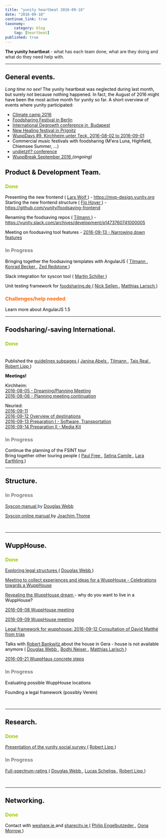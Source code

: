 ```yaml
---
title: "yunity heartbeat 2016-09-18"
date: "2016-09-18"
continue_link: true
taxonomy:
    category: blog
    tag: [heartbeat]
published: true
---
```


<div class="wiki-content">
 <div class="wiki-content">
  <div class="wiki-content">
   <div style="margin-left: 0.0px;">
    <p>
     <strong>
      The yunity heartbeat
     </strong>
     - what has each team done, what are they doing and what do they need help with.
    </p>
    <hr/>
   </div>
   <h2 id="yunityheartbeat2016-09-18-Generalevents.">
    <span style="color: rgb(0,0,0);">
     <strong>
      General events.
     </strong>
    </span>
   </h2>
   <p>
    <span style="color: rgb(0,0,0);">
     <em>
      Long time no see!
     </em>
     The yunity heartbeat was neglected during last month, but surely not because nothing happened. In fact, the August of 2016 might have been the most active month for yunity so far. A short overview of events where yunity participated:
    </span>
   </p>
   <ul>
    <li>
     <span style="color: rgb(0,0,0);">
      <a class="external-link" href="http://www.klimacamp-im-rheinland.de/" rel="nofollow">
       Climate camp 2016
      </a>
     </span>
    </li>
    <li>
     <span style="color: rgb(0,0,0);">
      <a class="external-link" href="http://www.foodsharing-festival.org/" rel="nofollow">
       Foodsharing Festival in Berlin
      </a>
     </span>
    </li>
    <li>
     <span style="color: rgb(0,0,0);">
      <a class="external-link" href="http://www.degrowth.de/en/conferences/budapest-2016/" rel="nofollow">
       International Degrowth conference in  Budapest
      </a>
      <br/>
     </span>
    </li>
    <li>
     <span style="color: rgb(0,0,0);">
      <a class="external-link" href="http://www.newhealing.de/" rel="nofollow">
       New Healing festival in
       <span class="st">
        Prignitz
       </span>
      </a>
      <br/>
     </span>
    </li>
    <li>
     <span style="color: rgb(0,0,0);">
      <a href="https://yunity.atlassian.net/wiki/display/YUN/WuppDays+%239%2C+Kirchheim+unter+Teck%2C+2016-08-02+to+2016-09-01" rel="nofollow">
       WuppDays #9, Kirchheim unter Teck, 2016-08-02 to 2016-09-01
      </a>
     </span>
    </li>
    <li>
     <span style="color: rgb(0,0,0);">
      Commercial music festivals with foodsharing (M'era Luna, Highfield, Chiemsee Summer, ...)
     </span>
    </li>
    <li>
     <span style="color: rgb(0,0,0);">
      <a class="external-link" href="http://www.undjetzt-konferenz.de/" rel="nofollow">
       undjetzt!? conference
      </a>
      <br/>
     </span>
    </li>
    <li>
     <span style="color: rgb(0,0,0);">
      <a href="https://yunity.atlassian.net/wiki/display/YUN/WuppBreak+September+2016" rel="nofollow">
       WuppBreak September 2016
      </a>
      <em>
       (ongoing)
      </em>
      <br/>
     </span>
    </li>
   </ul>
   <h2 id="yunityheartbeat2016-09-18-Product&amp;DevelopmentTeam.">
    <span style="color: rgb(0,0,0);">
     <strong>
      Product &amp; Development Team.
     </strong>
    </span>
   </h2>
   <h3 id="yunityheartbeat2016-09-18-Done">
    <span style="color: rgb(0,0,0);">
     <span style="color: rgb(153,204,0);">
      Done
     </span>
    </span>
   </h3>
   <p>
    <span style="color: rgb(0,0,0);">
     Presenting the new frontend (
     <a class="confluence-userlink user-mention" data-base-url="https://yunity.atlassian.net/wiki" data-linked-resource-id="36470828" data-linked-resource-type="userinfo" data-linked-resource-version="1" data-username="donpiano" href="https://yunity.atlassian.net/wiki/display/~donpiano">
      Lars Wolf
     </a>
     ) -
     <a class="external-link" href="https://mvp-design.yunity.org" rel="nofollow">
      https://mvp-design.yunity.org
     </a>
     <br/>
     Starting the new frontend structure (
     <a class="confluence-userlink user-mention" data-base-url="https://yunity.atlassian.net/wiki" data-linked-resource-id="48136205" data-linked-resource-type="userinfo" data-linked-resource-version="1" data-username="Flo" href="https://yunity.atlassian.net/wiki/display/~Flo">
      Flo Hoyer
     </a>
     ) -
     <a class="external-link" href="https://github.com/yunity/foodsaving-frontend" rel="nofollow">
      https://github.com/yunity/foodsaving-frontend
     </a>
    </span>
   </p>
   <p>
    <span style="color: rgb(0,0,0);">
     <span>
      Renaming the foodsaving repos (
      <a class="confluence-userlink user-mention" data-base-url="https://yunity.atlassian.net/wiki" data-linked-resource-id="4227118" data-linked-resource-type="userinfo" data-linked-resource-version="3" data-username="tiltec" href="https://yunity.atlassian.net/wiki/display/~tiltec">
       Tilmann
      </a>
      ) -
      <a class="external-link" href="https://yunity.slack.com/archives/development/p1473760741000005" rel="nofollow">
       https://yunity.slack.com/archives/development/p1473760741000005
      </a>
     </span>
    </span>
   </p>
   <p>
    <span style="color: rgb(0,0,0);">
     <span>
      Meeting on foodsaving tool features -
      <a href="https://yunity.atlassian.net/wiki/display/YUN/2016-09-13+-+Narrowing+down+features" rel="nofollow">
       2016-09-13 - Narrowing down features
      </a>
      <br/>
     </span>
    </span>
   </p>
   <h3 id="yunityheartbeat2016-09-18-InProgress">
    <span style="color: rgb(128,128,128);">
     In Progress
    </span>
   </h3>
   <p>
    <span style="color: rgb(0,0,0);">
     Bringing together the foodsaving templates with AngularJS (
     <a class="confluence-userlink user-mention" data-base-url="https://yunity.atlassian.net/wiki" data-linked-resource-id="4227118" data-linked-resource-type="userinfo" data-linked-resource-version="3" data-username="tiltec" href="https://yunity.atlassian.net/wiki/display/~tiltec">
      Tilmann
     </a>
     ,
     <a class="confluence-userlink user-mention" data-base-url="https://yunity.atlassian.net/wiki" data-linked-resource-id="4227124" data-linked-resource-type="userinfo" data-linked-resource-version="1" data-username="Xbaal" href="https://yunity.atlassian.net/wiki/display/~Xbaal">
      Konrad Becker
     </a>
     ,
     <a class="confluence-userlink user-mention" data-base-url="https://yunity.atlassian.net/wiki" data-linked-resource-id="12222465" data-linked-resource-type="userinfo" data-linked-resource-version="3" data-username="inflector" href="https://yunity.atlassian.net/wiki/display/~inflector">
      Zed Redstone
     </a>
     )
    </span>
   </p>
   <p>
    <span style="color: rgb(0,0,0);">
     <span style="color: rgb(0,0,0);">
      Slack integration for syscon tool (
      <a class="confluence-userlink user-mention" data-base-url="https://yunity.atlassian.net/wiki" data-linked-resource-id="55017502" data-linked-resource-type="userinfo" data-linked-resource-version="3" data-username="nitram" href="https://yunity.atlassian.net/wiki/display/~nitram">
       Martin Schiller
      </a>
      )
     </span>
    </span>
   </p>
   <p>
    <span style="color: rgb(0,0,0);">
     <span style="color: rgb(0,0,0);">
      Unit testing framework for
      <a class="external-link" href="http://foodsharing.de" rel="nofollow">
       foodsharing.de
      </a>
      (
      <a class="confluence-userlink user-mention" data-base-url="https://yunity.atlassian.net/wiki" data-linked-resource-id="917513" data-linked-resource-type="userinfo" data-linked-resource-version="3" data-username="nicksellen" href="https://yunity.atlassian.net/wiki/display/~nicksellen">
       Nick Sellen
      </a>
      ,
      <a class="confluence-userlink user-mention" data-base-url="https://yunity.atlassian.net/wiki" data-linked-resource-id="2981927" data-linked-resource-type="userinfo" data-linked-resource-version="2" data-username="matthias" href="https://yunity.atlassian.net/wiki/display/~matthias">
       Matthias Larisch
      </a>
      )
      <br/>
     </span>
    </span>
   </p>
   <h3 id="yunityheartbeat2016-09-18-Challenges/helpneeded">
    <span style="color: rgb(255,102,0);">
     Challenges/help needed
    </span>
   </h3>
   <p>
    <span style="color: rgb(0,0,0);">
     Learn more about AngularJS 1.5
     <br/>
    </span>
   </p>
   <hr/>
   <h2 id="yunityheartbeat2016-09-18-Foodsharing/-savingInternational.">
    <span style="color: rgb(0,0,0);">
     <strong>
      Foodsharing/-saving International.
     </strong>
    </span>
   </h2>
   <h3 id="yunityheartbeat2016-09-18-Done.1">
    <span style="color: rgb(0,0,0);">
     <span style="color: rgb(153,204,0);">
      Done
     </span>
    </span>
    <strong>
     <span style="color: rgb(0,0,0);">
      <br/>
     </span>
    </strong>
    <strong>
     <span style="color: rgb(0,0,0);">
      <br/>
     </span>
    </strong>
   </h3>
   <p>
    <span style="color: rgb(0,0,0);">
     Published the
     <a class="external-link" href="https://project.yunity.org/build-your-community" rel="nofollow">
      guidelines subpages
     </a>
     (
     <a class="confluence-userlink user-mention" data-base-url="https://yunity.atlassian.net/wiki" data-linked-resource-id="4227489" data-linked-resource-type="userinfo" data-linked-resource-version="2" data-username="Janina" href="https://yunity.atlassian.net/wiki/display/~Janina">
      Janina Abels
     </a>
     ,
     <a class="confluence-userlink user-mention" data-base-url="https://yunity.atlassian.net/wiki" data-linked-resource-id="4227118" data-linked-resource-type="userinfo" data-linked-resource-version="3" data-username="tiltec" href="https://yunity.atlassian.net/wiki/display/~tiltec">
      Tilmann
     </a>
     ,
     <a class="confluence-userlink user-mention" data-base-url="https://yunity.atlassian.net/wiki" data-linked-resource-id="4227353" data-linked-resource-type="userinfo" data-linked-resource-version="2" data-username="Tais" href="https://yunity.atlassian.net/wiki/display/~Tais">
      Tais Real
     </a>
     ,
     <a class="confluence-userlink user-mention" data-base-url="https://yunity.atlassian.net/wiki" data-linked-resource-id="4227129" data-linked-resource-type="userinfo" data-linked-resource-version="1" data-username="Diogenes" href="https://yunity.atlassian.net/wiki/display/~Diogenes">
      Robert Lipp
     </a>
     )
     <br/>
    </span>
   </p>
   <p>
    <strong>
     <span style="color: rgb(0,0,0);">
      Meetings!
     </span>
    </strong>
   </p>
   <p>
    <span style="color: rgb(0,0,0);">
     Kirchheim:
     <br/>
     <a href="https://yunity.atlassian.net/wiki/pages/viewpage.action?pageId=50069521" rel="nofollow">
      2016-08-05 - Dreaming/Planning Meeting
     </a>
     <br/>
     <a href="https://yunity.atlassian.net/wiki/display/YUN/2016-08-06+-+Planning+meeting+continuation" rel="nofollow">
      2016-08-06 - Planning meeting continuation
     </a>
    </span>
   </p>
   <p>
    <span style="color: rgb(0,0,0);">
     Neuried:
     <br/>
     <a href="https://yunity.atlassian.net/wiki/display/YUN/2016-09-11" rel="nofollow">
      2016-09-11
      <br/>
     </a>
     <a href="https://yunity.atlassian.net/wiki/display/YUN/2016-09-12+Overview+of+destinations" rel="nofollow">
      2016-09-12 Overview of destinations
      <br/>
     </a>
     <a href="https://yunity.atlassian.net/wiki/display/YUN/2016-09-13+Preparation+I+-+Software%2C+Transportation" rel="nofollow">
      2016-09-13 Preparation I - Software, Transportation
      <br/>
     </a>
     <a href="https://yunity.atlassian.net/wiki/display/YUN/2016-09-14+Preparation+II+-+Media+Kit" rel="nofollow">
      2016-09-14 Preparation II - Media Kit
      <br/>
     </a>
    </span>
   </p>
   <h3 id="yunityheartbeat2016-09-18-InProgress.1">
    <span style="color: rgb(128,128,128);">
     In Progress
    </span>
   </h3>
   <p>
    <span style="color: rgb(0,0,0);">
     Continue the planning of the FSINT tour
     <br/>
     Bring together other touring people (
     <a class="confluence-userlink user-mention" data-base-url="https://yunity.atlassian.net/wiki" data-linked-resource-id="5177885" data-linked-resource-type="userinfo" data-linked-resource-version="2" data-username="Paul Free" href="https://yunity.atlassian.net/wiki/display/~Paul+Free">
      Paul Free
     </a>
     ,
     <a class="confluence-userlink user-mention" data-base-url="https://yunity.atlassian.net/wiki" data-linked-resource-id="30572615" data-linked-resource-type="userinfo" data-linked-resource-version="3" data-username="Selina" href="https://yunity.atlassian.net/wiki/display/~Selina">
      Selina Camile
     </a>
     ,
     <a class="confluence-userlink user-mention" data-base-url="https://yunity.atlassian.net/wiki" data-linked-resource-id="62554274" data-linked-resource-type="userinfo" data-linked-resource-version="4" data-username="rose earthling" href="https://yunity.atlassian.net/wiki/display/~rose+earthling">
      Lara Earthling
     </a>
     )
     <br/>
    </span>
   </p>
   <hr/>
   <h2 id="yunityheartbeat2016-09-18-Structure.">
    <span style="color: rgb(0,0,0);">
     <strong>
      Structure.
     </strong>
    </span>
   </h2>
   <h3 id="yunityheartbeat2016-09-18-InProgress.2">
    <span style="color: rgb(128,128,128);">
     In Progress
    </span>
   </h3>
   <p>
    <span style="color: rgb(0,51,102);">
     <a class="external-link" href="https://douginamug.gitbooks.io/a-systemic-consensus-manual-testing/content/" rel="nofollow">
      Syscon manual
     </a>
     by
     <a class="confluence-userlink user-mention" data-base-url="https://yunity.atlassian.net/wiki" data-linked-resource-id="917517" data-linked-resource-type="userinfo" data-linked-resource-version="8" data-username="dmhwebb" href="https://yunity.atlassian.net/wiki/display/~dmhwebb">
      Douglas Webb
     </a>
    </span>
   </p>
   <p>
    <span style="color: rgb(0,51,102);">
     <span style="color: rgb(0,0,0);">
      <a href="https://yunity.atlassian.net/wiki/display/SM/Syscon+online+manual" rel="nofollow">
       Syscon online manual
      </a>
      by
      <a class="confluence-userlink user-mention" data-base-url="https://yunity.atlassian.net/wiki" data-linked-resource-id="4227074" data-linked-resource-type="userinfo" data-linked-resource-version="2" data-username="Joachim Thome" href="https://yunity.atlassian.net/wiki/display/~Joachim+Thome">
       Joachim Thome
      </a>
     </span>
    </span>
   </p>
   <br/>
   <hr/>
   <h2 id="yunityheartbeat2016-09-18-WuppHouse.">
    <span style="color: rgb(0,0,0);">
     <strong>
      WuppHouse.
     </strong>
    </span>
   </h2>
   <h3 id="yunityheartbeat2016-09-18-Done.2">
    <span style="color: rgb(0,0,0);">
     <span style="color: rgb(153,204,0);">
      Done
     </span>
    </span>
    <span style="color: rgb(0,0,0);">
     <br/>
    </span>
   </h3>
   <p>
    <span style="color: rgb(0,0,0);">
     <a href="https://yunity.atlassian.net/wiki/display/YUN/Exploring+legal+structures" rel="nofollow">
      Exploring legal structures
     </a>
     (
     <a class="confluence-userlink user-mention" data-base-url="https://yunity.atlassian.net/wiki" data-linked-resource-id="917517" data-linked-resource-type="userinfo" data-linked-resource-version="8" data-username="dmhwebb" href="https://yunity.atlassian.net/wiki/display/~dmhwebb">
      Douglas Webb
     </a>
     )
    </span>
   </p>
   <p>
    <span style="color: rgb(0,0,0);">
     <a href="https://yunity.atlassian.net/wiki/display/YUN/Celebrations+towards+a+WuppHouse" rel="nofollow">
      Meeting to collect experiences and ideas for a WuppHouse - Celebrations towards a WuppHouse
     </a>
    </span>
   </p>
   <p>
    <span style="color: rgb(0,0,0);">
     <a href="https://yunity.atlassian.net/wiki/display/YUN/Revealing+the+WuppHouse+dream" rel="nofollow">
      Revealing the WuppHouse dream
     </a>
     - why do you want to live in a WuppHouse?
    </span>
   </p>
   <p>
    <span style="color: rgb(0,0,0);">
     <a href="https://yunity.atlassian.net/wiki/display/YUN/2016-09-08+WuppHouse+meeting" rel="nofollow">
      2016-09-08 WuppHouse meeting
     </a>
    </span>
   </p>
   <p>
    <span style="color: rgb(0,0,0);">
     <a href="https://yunity.atlassian.net/wiki/display/YUN/2016-09-09+WuppHouse+meeting" rel="nofollow">
      2016-09-09 WuppHouse meeting
     </a>
    </span>
   </p>
   <p>
    <span style="color: rgb(0,0,0);">
     <span style="color: rgb(0,0,0);">
      <a href="https://yunity.atlassian.net/wiki/pages/viewpage.action?pageId=59506707" rel="nofollow">
       Legal framework for wupphouse: 2016-09-12 Consultation of David Matthé from trias
      </a>
     </span>
    </span>
   </p>
   <p>
    <span style="color: rgb(0,0,0);">
     <span style="color: rgb(0,0,0);">
      Talks with
      <a class="confluence-userlink user-mention" data-base-url="https://yunity.atlassian.net/wiki" data-linked-resource-id="54198314" data-linked-resource-type="userinfo" data-linked-resource-version="1" data-username="robawi" href="https://yunity.atlassian.net/wiki/display/~robawi">
       Robert Bankwitz
      </a>
      about the house in Gera - house is not available anymore (
      <a class="confluence-userlink user-mention" data-base-url="https://yunity.atlassian.net/wiki" data-linked-resource-id="917517" data-linked-resource-type="userinfo" data-linked-resource-version="8" data-username="dmhwebb" href="https://yunity.atlassian.net/wiki/display/~dmhwebb">
       Douglas Webb
      </a>
      ,
      <a class="confluence-userlink user-mention" data-base-url="https://yunity.atlassian.net/wiki" data-linked-resource-id="4227125" data-linked-resource-type="userinfo" data-linked-resource-version="2" data-username="Bodhi" href="https://yunity.atlassian.net/wiki/display/~Bodhi">
       Bodhi Neiser
      </a>
      ,
      <a class="confluence-userlink user-mention" data-base-url="https://yunity.atlassian.net/wiki" data-linked-resource-id="2981927" data-linked-resource-type="userinfo" data-linked-resource-version="2" data-username="matthias" href="https://yunity.atlassian.net/wiki/display/~matthias">
       Matthias Larisch
      </a>
      )
     </span>
    </span>
   </p>
   <p>
    <span style="color: rgb(0,0,0);">
     <span style="color: rgb(0,0,0);">
      <a href="https://yunity.atlassian.net/wiki/display/YUN/2016-09-21+WuppHaus+concrete+steps" rel="nofollow">
       2016-09-21 WuppHaus concrete steps
      </a>
     </span>
    </span>
   </p>
   <h3 id="yunityheartbeat2016-09-18-InProgress.3">
    <span style="color: rgb(128,128,128);">
     In Progress
    </span>
   </h3>
   <p>
    <span style="color: rgb(0,0,0);">
     Evaluating possible WuppHouse locations
    </span>
   </p>
   <p>
    <span style="color: rgb(0,0,0);">
     Founding a legal framework (possibly Verein)
    </span>
   </p>
   <p>
    <span style="color: rgb(0,0,0);">
     <br/>
    </span>
   </p>
   <hr/>
   <h2 id="yunityheartbeat2016-09-18-Research.">
    <span style="color: rgb(0,0,0);">
     <strong>
      Research.
     </strong>
    </span>
   </h2>
   <h3 id="yunityheartbeat2016-09-18-Done.3">
    <span style="color: rgb(0,0,0);">
     <span style="color: rgb(153,204,0);">
      Done
     </span>
    </span>
   </h3>
   <p>
    <span style="color: rgb(0,0,0);">
     <a class="external-link" href="https://docs.google.com/presentation/d/1Obs0ogFFPX7H4TDr_4wgAQy1zzQ9oj6Bm_op5oRlnlc/edit" rel="nofollow">
      Presentation of the yunity social survey
     </a>
     (
     <a class="confluence-userlink user-mention" data-base-url="https://yunity.atlassian.net/wiki" data-linked-resource-id="4227129" data-linked-resource-type="userinfo" data-linked-resource-version="1" data-username="Diogenes" href="https://yunity.atlassian.net/wiki/display/~Diogenes">
      Robert Lipp
     </a>
     )
     <br/>
    </span>
   </p>
   <h3 id="yunityheartbeat2016-09-18-InProgress.4">
    <span style="color: rgb(128,128,128);">
     In Progress
    </span>
   </h3>
   <p>
    <span style="color: rgb(0,0,0);">
     <a class="external-link" href="https://medium.com/@DougMHW/full-spectrum-rating-and-the-preservation-of-information-5861e7ce474c" rel="nofollow">
      Full-spectrum-rating
     </a>
     (
     <a class="confluence-userlink user-mention" data-base-url="https://yunity.atlassian.net/wiki" data-linked-resource-id="917517" data-linked-resource-type="userinfo" data-linked-resource-version="8" data-username="dmhwebb" href="https://yunity.atlassian.net/wiki/display/~dmhwebb">
      Douglas Webb
     </a>
     ,
     <a class="confluence-userlink user-mention" data-base-url="https://yunity.atlassian.net/wiki" data-linked-resource-id="40075289" data-linked-resource-type="userinfo" data-linked-resource-version="2" data-username="luke" href="https://yunity.atlassian.net/wiki/display/~luke">
      Lucas Scheliga
     </a>
     ,
     <a class="confluence-userlink user-mention" data-base-url="https://yunity.atlassian.net/wiki" data-linked-resource-id="4227129" data-linked-resource-type="userinfo" data-linked-resource-version="1" data-username="Diogenes" href="https://yunity.atlassian.net/wiki/display/~Diogenes">
      Robert Lipp
     </a>
     )
    </span>
   </p>
   <p>
    <span style="color: rgb(0,0,0);">
     <br/>
    </span>
   </p>
   <hr/>
   <h2 id="yunityheartbeat2016-09-18-Networking.">
    <span style="color: rgb(0,0,0);">
     <strong>
      Networking.
     </strong>
    </span>
   </h2>
   <h3 id="yunityheartbeat2016-09-18-Done.4">
    <span style="color: rgb(0,0,0);">
     <span style="color: rgb(153,204,0);">
      Done
     </span>
    </span>
   </h3>
   <p>
    <span style="color: rgb(0,0,0);">
     Contact with
     <a class="external-link" href="http://weshare.ie/" rel="nofollow">
      weshare.ie
     </a>
     and
     <a class="external-link" href="http://sharecity.ie/" rel="nofollow">
      sharecity.ie
     </a>
     (
     <a class="confluence-userlink user-mention" data-base-url="https://yunity.atlassian.net/wiki" data-linked-resource-id="2162705" data-linked-resource-type="userinfo" data-linked-resource-version="1" data-username="Philip" href="https://yunity.atlassian.net/wiki/display/~Philip">
      Philip Engelbutzeder
     </a>
     ,
     <a class="confluence-userlink user-mention" data-base-url="https://yunity.atlassian.net/wiki" data-linked-resource-id="43909360" data-linked-resource-type="userinfo" data-linked-resource-version="1" data-username="oona" href="https://yunity.atlassian.net/wiki/display/~oona">
      Oona Morrow
     </a>
     )
     <br/>
    </span>
   </p>
  </div>
 </div>
</div>
